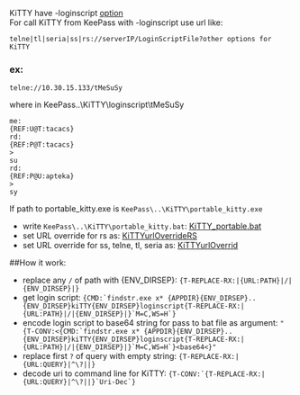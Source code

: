 KiTTY have -loginscript [option](http://www.9bis.net/kitty/#!pages/LogonScript.md)   
For call KiTTY from KeePass with -loginscript use url like:
```
telne|tl|seria|ss|rs://serverIP/LoginScriptFile?other options for KiTTY
```
### ex:
```
telne://10.30.15.133/tMeSuSy
```
where in KeePass\..\KiTTY\loginscript\tMeSuSy
```
me:
{REF:U@T:tacacs}
rd:
{REF:P@T:tacacs}
>
su
rd:
{REF:P@U:apteka}
>
sy
```
If path to portable_kitty.exe is ```KeePass\..\KiTTY\portable_kitty.exe```
- write ```KeePass\..\KiTTY\portable_kitty.bat```: [KiTTY_portable.bat](https://github.com/abakum/KeePassURLOverride/blob/main/KiTTY_portable.bat)
- set URL override for rs as: [KiTTYurlOverrideRS](https://github.com/abakum/KeePassURLOverride/blob/main/KiTTYurlOverrideRS)   
- set URL override for ss, telne, tl, seria as: [KiTTYurlOverrid](https://github.com/abakum/KeePassURLOverride/blob/main/KiTTYurlOverrid)   

##How it work:
- replace any ```/``` of path with {ENV_DIRSEP}: ```{T-REPLACE-RX:|{URL:PATH}|/|{ENV_DIRSEP}|}```
- get login script: ```{CMD:`findstr.exe x* {APPDIR}{ENV_DIRSEP}..{ENV_DIRSEP}kiTTY{ENV_DIRSEP}loginscript{T-REPLACE-RX:|{URL:PATH}|/|{ENV_DIRSEP}|}`M=C,WS=H`}```
- encode login script to base64 string for pass to bat file as argument: ```"{T-CONV:<{CMD:`findstr.exe x* {APPDIR}{ENV_DIRSEP}..{ENV_DIRSEP}kiTTY{ENV_DIRSEP}loginscript{T-REPLACE-RX:|{URL:PATH}|/|{ENV_DIRSEP}|}`M=C,WS=H`}<base64<}"```
- replace first ```?``` of query with empty string: ```{T-REPLACE-RX:|{URL:QUERY}|^\?||}```
- decode uri to command line for KiTTY: ```{T-CONV:`{T-REPLACE-RX:|{URL:QUERY}|^\?||}`Uri-Dec`}```

